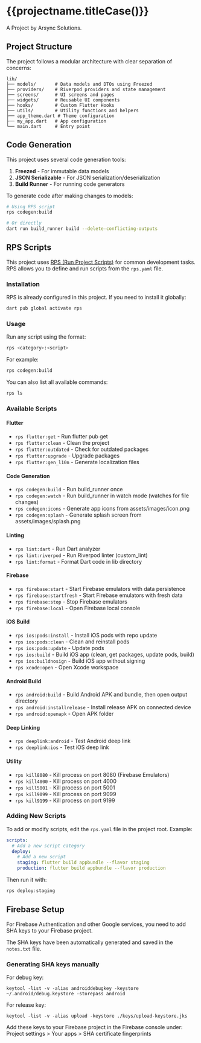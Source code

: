 # {{projectname.titleCase()}}

A Project by Arsync Solutions.

## Project Structure

The project follows a modular architecture with clear separation of concerns:

```
lib/
├── models/       # Data models and DTOs using Freezed
├── providers/    # Riverpod providers and state management
├── screens/      # UI screens and pages
├── widgets/      # Reusable UI components
├── hooks/        # Custom Flutter Hooks
├── utils/        # Utility functions and helpers
├── app_theme.dart # Theme configuration
├── my_app.dart   # App configuration
└── main.dart     # Entry point
```

## Code Generation

This project uses several code generation tools:

1. **Freezed** - For immutable data models
2. **JSON Serializable** - For JSON serialization/deserialization
3. **Build Runner** - For running code generators

To generate code after making changes to models:

```bash
# Using RPS script
rps codegen:build

# Or directly
dart run build_runner build --delete-conflicting-outputs
```

## RPS Scripts

This project uses [RPS (Run Project Scripts)](https://pub.dev/packages/rps) for common development tasks. RPS allows you to define and run scripts from the `rps.yaml` file.

### Installation

RPS is already configured in this project. If you need to install it globally:

```bash
dart pub global activate rps
```

### Usage

Run any script using the format:

```bash
rps <category>:<script>
```

For example:
```bash
rps codegen:build
```

You can also list all available commands:
```bash
rps ls
```

### Available Scripts

#### Flutter
- `rps flutter:get` - Run flutter pub get
- `rps flutter:clean` - Clean the project
- `rps flutter:outdated` - Check for outdated packages
- `rps flutter:upgrade` - Upgrade packages
- `rps flutter:gen_l10n` - Generate localization files

#### Code Generation
- `rps codegen:build` - Run build_runner once
- `rps codegen:watch` - Run build_runner in watch mode (watches for file changes)
- `rps codegen:icons` - Generate app icons from assets/images/icon.png
- `rps codegen:splash` - Generate splash screen from assets/images/splash.png

#### Linting
- `rps lint:dart` - Run Dart analyzer
- `rps lint:riverpod` - Run Riverpod linter (custom_lint)
- `rps lint:format` - Format Dart code in lib directory

#### Firebase
- `rps firebase:start` - Start Firebase emulators with data persistence
- `rps firebase:startfresh` - Start Firebase emulators with fresh data
- `rps firebase:stop` - Stop Firebase emulators
- `rps firebase:local` - Open Firebase local console

#### iOS Build
- `rps ios:pods:install` - Install iOS pods with repo update
- `rps ios:pods:clean` - Clean and reinstall pods
- `rps ios:pods:update` - Update pods
- `rps ios:build` - Build iOS app (clean, get packages, update pods, build)
- `rps ios:buildnosign` - Build iOS app without signing
- `rps xcode:open` - Open Xcode workspace

#### Android Build
- `rps android:build` - Build Android APK and bundle, then open output directory
- `rps android:installrelease` - Install release APK on connected device
- `rps android:openapk` - Open APK folder

#### Deep Linking
- `rps deeplink:android` - Test Android deep link
- `rps deeplink:ios` - Test iOS deep link

#### Utility
- `rps kill8080` - Kill process on port 8080 (Firebase Emulators)
- `rps kill4000` - Kill process on port 4000
- `rps kill5001` - Kill process on port 5001
- `rps kill9099` - Kill process on port 9099
- `rps kill9199` - Kill process on port 9199

### Adding New Scripts

To add or modify scripts, edit the `rps.yaml` file in the project root. Example:

```yaml
scripts:
  # Add a new script category
  deploy:
    # Add a new script
    staging: flutter build appbundle --flavor staging
    production: flutter build appbundle --flavor production
```

Then run it with:
```bash
rps deploy:staging
```

## Firebase Setup

For Firebase Authentication and other Google services, you need to add SHA keys to your Firebase project.

The SHA keys have been automatically generated and saved in the `notes.txt` file.

### Generating SHA keys manually

For debug key:
```
keytool -list -v -alias androiddebugkey -keystore ~/.android/debug.keystore -storepass android
```

For release key:
```
keytool -list -v -alias upload -keystore ./keys/upload-keystore.jks
```

Add these keys to your Firebase project in the Firebase console under:
Project settings > Your apps > SHA certificate fingerprints